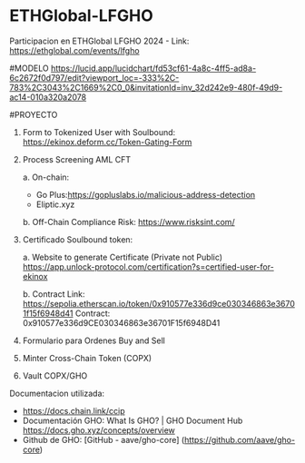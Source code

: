 # ETHGlobal-LFGHO
Participacion en ETHGlobal LFGHO 2024 - Link: https://ethglobal.com/events/lfgho


#MODELO 
https://lucid.app/lucidchart/fd53cf61-4a8c-4ff5-ad8a-6c2672f0d797/edit?viewport_loc=-333%2C-783%2C3043%2C1669%2C0_0&invitationId=inv_32d242e9-480f-49d9-ac14-010a320a2078 

#PROYECTO

1. Form to Tokenized User with Soulbound: https://ekinox.deform.cc/Token-Gating-Form 

2. Process Screening AML CFT

   a. On-chain: 
      - Go Plus:https://gopluslabs.io/malicious-address-detection
      - Eliptic.xyz 

   b. Off-Chain
      Compliance Risk: https://www.risksint.com/ 

3. Certificado Soulbound token:

   a. Website to generate Certificate (Private not Public)
   https://app.unlock-protocol.com/certification?s=certified-user-for-ekinox 

   b. Contract
      Link: https://sepolia.etherscan.io/token/0x910577e336d9ce030346863e36701f15f6948d41
      Contract: 0x910577e336d9CE030346863e36701F15f6948D41  

4. Formulario para Ordenes Buy and Sell

5. Minter Cross-Chain Token (COPX)
   
6. Vault COPX/GHO



Documentacion utilizada:
- https://docs.chain.link/ccip
- Documentación GHO: What Is GHO? | GHO Document Hub https://docs.gho.xyz/concepts/overview
- Github de GHO: [GitHub - aave/gho-core] (https://github.com/aave/gho-core)


